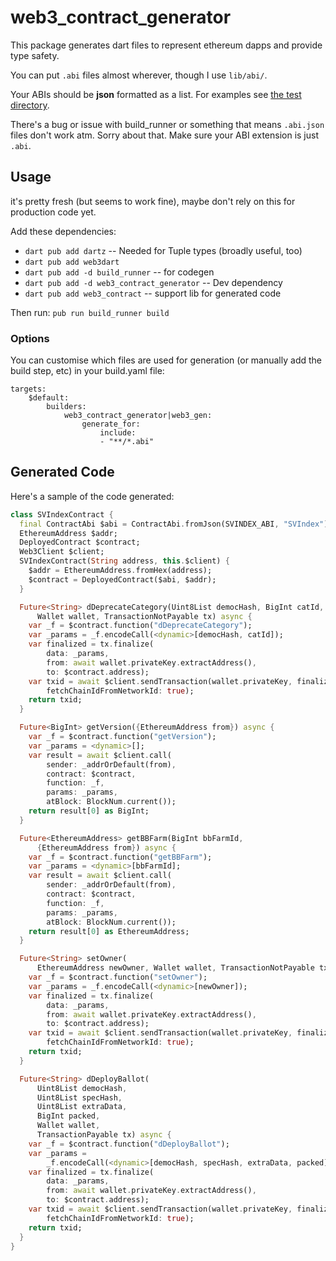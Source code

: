 # web3_contract_generator

This package generates dart files to represent ethereum dapps and provide type safety.

You can put `.abi` files almost wherever, though I use `lib/abi/`.

Your ABIs should be **json** formatted as a list. For examples see [the test directory](https://github.com/secure-vote/web3_contract_generator/tree/5e8bef6d611c75708fae3f035a9e29d025cbc12a/web3_contract_generator/test/contracts).

There's a bug or issue with build_runner or something that means `.abi.json` files don't work atm. Sorry about that. Make sure your ABI extension is just `.abi`.

## Usage

it's pretty fresh (but seems to work fine), maybe don't rely on this for production code yet.

Add these dependencies:

* `dart pub add dartz` -- Needed for Tuple types (broadly useful, too)
* `dart pub add web3dart`
* `dart pub add -d build_runner` -- for codegen
* `dart pub add -d web3_contract_generator` -- Dev dependency
* `dart pub add web3_contract` -- support lib for generated code

Then run: `pub run build_runner build`

### Options

You can customise which files are used for generation (or manually add the build step, etc) in your build.yaml file:

```
targets:
    $default:
        builders:
            web3_contract_generator|web3_gen:
                generate_for:
                    include:
                    - "**/*.abi"
```

## Generated Code

Here's a sample of the code generated:

```dart
class SVIndexContract {
  final ContractAbi $abi = ContractAbi.fromJson(SVINDEX_ABI, "SVIndex");
  EthereumAddress $addr;
  DeployedContract $contract;
  Web3Client $client;
  SVIndexContract(String address, this.$client) {
    $addr = EthereumAddress.fromHex(address);
    $contract = DeployedContract($abi, $addr);
  }

  Future<String> dDeprecateCategory(Uint8List democHash, BigInt catId,
      Wallet wallet, TransactionNotPayable tx) async {
    var _f = $contract.function("dDeprecateCategory");
    var _params = _f.encodeCall(<dynamic>[democHash, catId]);
    var finalized = tx.finalize(
        data: _params,
        from: await wallet.privateKey.extractAddress(),
        to: $contract.address);
    var txid = await $client.sendTransaction(wallet.privateKey, finalized,
        fetchChainIdFromNetworkId: true);
    return txid;
  }

  Future<BigInt> getVersion({EthereumAddress from}) async {
    var _f = $contract.function("getVersion");
    var _params = <dynamic>[];
    var result = await $client.call(
        sender: _addrOrDefault(from),
        contract: $contract,
        function: _f,
        params: _params,
        atBlock: BlockNum.current());
    return result[0] as BigInt;
  }

  Future<EthereumAddress> getBBFarm(BigInt bbFarmId,
      {EthereumAddress from}) async {
    var _f = $contract.function("getBBFarm");
    var _params = <dynamic>[bbFarmId];
    var result = await $client.call(
        sender: _addrOrDefault(from),
        contract: $contract,
        function: _f,
        params: _params,
        atBlock: BlockNum.current());
    return result[0] as EthereumAddress;
  }

  Future<String> setOwner(
      EthereumAddress newOwner, Wallet wallet, TransactionNotPayable tx) async {
    var _f = $contract.function("setOwner");
    var _params = _f.encodeCall(<dynamic>[newOwner]);
    var finalized = tx.finalize(
        data: _params,
        from: await wallet.privateKey.extractAddress(),
        to: $contract.address);
    var txid = await $client.sendTransaction(wallet.privateKey, finalized,
        fetchChainIdFromNetworkId: true);
    return txid;
  }

  Future<String> dDeployBallot(
      Uint8List democHash,
      Uint8List specHash,
      Uint8List extraData,
      BigInt packed,
      Wallet wallet,
      TransactionPayable tx) async {
    var _f = $contract.function("dDeployBallot");
    var _params =
        _f.encodeCall(<dynamic>[democHash, specHash, extraData, packed]);
    var finalized = tx.finalize(
        data: _params,
        from: await wallet.privateKey.extractAddress(),
        to: $contract.address);
    var txid = await $client.sendTransaction(wallet.privateKey, finalized,
        fetchChainIdFromNetworkId: true);
    return txid;
  }
}
```
